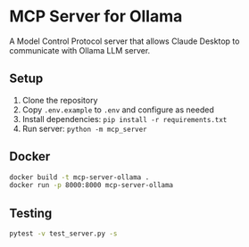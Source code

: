 # MCP Server for Ollama

A Model Control Protocol server that allows Claude Desktop to communicate with Ollama LLM server.

## Setup

1. Clone the repository
2. Copy `.env.example` to `.env` and configure as needed
3. Install dependencies: `pip install -r requirements.txt`
4. Run server: `python -m mcp_server`

## Docker

```bash
docker build -t mcp-server-ollama .
docker run -p 8000:8000 mcp-server-ollama
```

## Testing

```bash
pytest -v test_server.py -s
```
